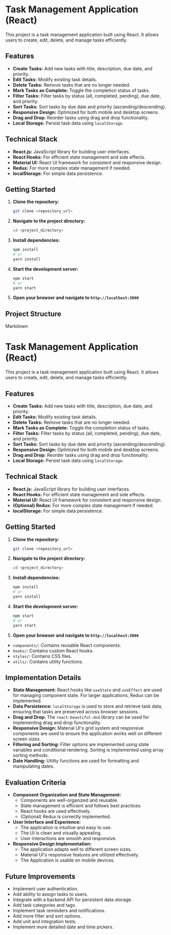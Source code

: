 # Task Management Application (React)

This project is a task management application built using React. It allows users to create, edit, delete, and manage tasks efficiently.

## Features

* **Create Tasks:** Add new tasks with title, description, due date, and priority.
* **Edit Tasks:** Modify existing task details.
* **Delete Tasks:** Remove tasks that are no longer needed.
* **Mark Tasks as Complete:** Toggle the completion status of tasks.
* **Filter Tasks:** Filter tasks by status (all, completed, pending), due date, and priority.
* **Sort Tasks:** Sort tasks by due date and priority (ascending/descending).
* **Responsive Design:** Optimized for both mobile and desktop screens.
* **Drag and Drop:** Reorder tasks using drag and drop functionality.
* **Local Storage:** Persist task data using `localStorage`.

## Technical Stack

* **React.js:** JavaScript library for building user interfaces.
* **React Hooks:** For efficient state management and side effects.
* **Material UI:** React UI framework for consistent and responsive design.
* **Redux:** For more complex state management if needed.
* **localStorage:** For simple data persistence.

## Getting Started

1.  **Clone the repository:**

    ```bash
    git clone <repository_url>
    ```

2.  **Navigate to the project directory:**

    ```bash
    cd <project_directory>
    ```

3.  **Install dependencies:**

    ```bash
    npm install
    # or
    yarn install
    ```

4.  **Start the development server:**

    ```bash
    npm start
    # or
    yarn start
    ```

5.  **Open your browser and navigate to `http://localhost:3000`**

## Project Structure

Markdown

# Task Management Application (React)

This project is a task management application built using React. It allows users to create, edit, delete, and manage tasks efficiently.

## Features

* **Create Tasks:** Add new tasks with title, description, due date, and priority.
* **Edit Tasks:** Modify existing task details.
* **Delete Tasks:** Remove tasks that are no longer needed.
* **Mark Tasks as Complete:** Toggle the completion status of tasks.
* **Filter Tasks:** Filter tasks by status (all, completed, pending), due date, and priority.
* **Sort Tasks:** Sort tasks by due date and priority (ascending/descending).
* **Responsive Design:** Optimized for both mobile and desktop screens.
* **Drag and Drop:** Reorder tasks using drag and drop functionality.
* **Local Storage:** Persist task data using `localStorage`.

## Technical Stack

* **React.js:** JavaScript library for building user interfaces.
* **React Hooks:** For efficient state management and side effects.
* **Material UI:** React UI framework for consistent and responsive design.
* **(Optional) Redux:** For more complex state management if needed.
* **localStorage:** For simple data persistence.

## Getting Started

1.  **Clone the repository:**

    ```bash
    git clone <repository_url>
    ```

2.  **Navigate to the project directory:**

    ```bash
    cd <project_directory>
    ```

3.  **Install dependencies:**

    ```bash
    npm install
    # or
    yarn install
    ```

4.  **Start the development server:**

    ```bash
    npm start
    # or
    yarn start
    ```

5.  **Open your browser and navigate to `http://localhost:3000`**



* `components/`: Contains reusable React components.
* `hooks/`: Contains custom React hooks.
* `styles/`: Contains CSS files.
* `utils/`: Contains utility functions.

## Implementation Details

* **State Management:** React hooks like `useState` and `useEffect` are used for managing component state. For larger applications, Redux can be implemented.
* **Data Persistence:** `localStorage` is used to store and retrieve task data, ensuring that tasks are preserved across browser sessions.
* **Drag and Drop:** The `react-beautiful-dnd` library can be used for implementing drag and drop functionality.
* **Responsive Design:** Material UI's grid system and responsive components are used to ensure the application works well on different screen sizes.
* **Filtering and Sorting:** Filter options are implemented using state variables and conditional rendering. Sorting is implemented using array sorting methods.
* **Date Handling:** Utility functions are used for formatting and manipulating dates.

## Evaluation Criteria

* **Component Organization and State Management:**
    * Components are well-organized and reusable.
    * State management is efficient and follows best practices.
    * React hooks are used effectively.
    * (Optional) Redux is correctly implemented.
* **User Interface and Experience:**
    * The application is intuitive and easy to use.
    * The UI is clean and visually appealing.
    * User interactions are smooth and responsive.
* **Responsive Design Implementation:**
    * The application adapts well to different screen sizes.
    * Material UI's responsive features are utilized effectively.
    * The Application is usable on mobile devices.

## Future Improvements

* Implement user authentication.
* Add ability to assign tasks to users.
* Integrate with a backend API for persistent data storage.
* Add task categories and tags.
* Implement task reminders and notifications.
* Add more filter and sort options.
* Add unit and integration tests.
* Implement more detailed date and time pickers.


